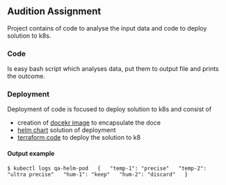 
## Audition Assignment

Project contains of code to analyse the input data and code to deploy solution to k8s.  

### Code
Is easy bash script which analyses data, put them to output file and prints the outcome.  

### Deployment
Deployment of code is focused to deploy solution to k8s and consist of  
- creation of [docekr image](Dockerfile) to encapsulate the doce
- [helm chart](qaHelm) solution of deployment
- [terraform code](qaTerraform) to deploy the solution to k8

#### Output example
`
	$ kubectl logs qa-helm-pod  
	{  
	"temp-1": "precise"  
	"temp-2": "ultra precise"  
	"hum-1": "keep"  
	"hum-2": "discard"  
	}  
`
